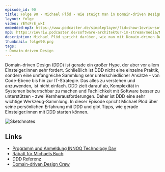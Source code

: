 ```yaml
---
episode_id: 90
title: Folge 90 - Michael Plöd - Wie steigt man in Domain-driven Design ein?
layout: folge
video: rEYsFrE_wkI
embedded-mp3: https://www.podcaster.de/simpleplayer/?id=show~1evriw~software-architektur-im-stream~pod-2441265be234e1d1ec36ec5125&v=1636478214
mp3: https://1evriw.podcaster.de/software-architektur-im-stream/media/MichaelPloedEinstiegDDD.mp3
description: Michael Plöd spricht darüber, wie man mit Domain-driven Design loslegen kann.
thumbnail: folge90.png
tags:
- Domain-driven Design
---
```


Domain-driven Design (DDD) ist gerade ein großer Hype, der aber vor
allem Einsteiger:innen sehr fordert. Schließlich ist DDD nicht eine
einzelne Praktik, sondern eine umfangreiche Sammlung sehr
unterschiedlicher Ansätze - von Code-Ebene bis hin zur
IT-Strategie. Das alles zu verstehen und anzuwenden, ist nicht
einfach. DDD zielt darauf ab, Komplexität in Systemen beherrschbar zu
machen und Fachlichkeit mit Software besser zu unterstützen - zwei
Kernherausforderungen. Daher ist DDD eine sehr wichtige
Werkzeug-Sammlung. In dieser Episode spricht Michael Plöd über seine
persönlichen Erfahrung mit DDD und gibt Tipps, wie gerade
Einsteiger:innen mit DDD starten können.


![Sketchnotes](/sketchnotes/folge90.jpg)

## Links

* [Programm und Anmeldung INNOQ Technology
Day](https://technologyday.innoq.com/)
* [Rabatt für Michaels
  Buch](https://leanpub.com/ddd-by-example/c/software-architektur-im-stream)
* [DDD Referenz](https://ddd-referenz.de/)
* [Domain-driven Design Crew](https://github.com/ddd-crew/)

